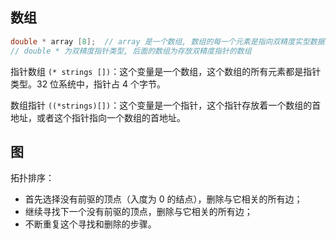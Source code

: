 ## 数组

```c
double * array [8];  // array 是一个数组, 数组的每一个元素是指向双精度实型数据的指针
// double * 为双精度指针类型, 后面的数组为存放双精度指针的数组
```

指针数组 `(* strings [])`：这个变量是一个数组，这个数组的所有元素都是指针类型。32 位系统中，指针占 4 个字节。

数组指针 `((*strings)[])`：这个变量是一个指针，这个指针存放着一个数组的首地址，或者这个指针指向一个数组的首地址。

## 图

拓扑排序：

- 首先选择没有前驱的顶点（入度为 0 的结点），删除与它相关的所有边；
- 继续寻找下一个没有前驱的顶点，删除与它相关的所有边；
- 不断重复这个寻找和删除的步骤。
